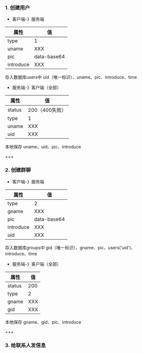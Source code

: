 ### 1. 创建用户

* 客户端-》服务端

| 属性      | 值          |
| --------- | ----------- |
| type      | 1           |
| uname     | XXX         |
| pic       | data-base64 |
| introduce | XXX         |

存入数据库users中 uid（唯一标识）、uname、pic、introduce、time

* 服务端-》客户端（全部）

| 属性   | 值             |
| ------ | -------------- |
| status | 200（400失败） |
| type   | 1              |
| uname  | XXX            |
| uid    | XXX            |

本地保存 uname、uid、pic、introduce

+++

### 2. 创建群聊

* 客户端-》服务端

| 属性      | 值          |
| --------- | ----------- |
| type      | 2           |
| gname     | XXX         |
| pic       | data-base64 |
| introduce | XXX         |
| uid       | XXX         |

存入数据库groups中 gid（唯一标识）、gname、pic、users('uid')、introduce、time

* 服务端-》客户端（全部）

| 属性   | 值   |
| ------ | ---- |
| status | 200  |
| type   | 2    |
| gname  | XXX  |
| gid    | XXX  |

本地保存 gname、gid、pic、introduce

+++

### 3.  给联系人发信息



